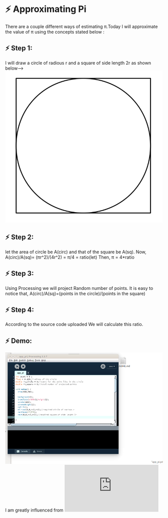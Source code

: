# :zap: Approximating Pi

There are a couple different ways of estimating π.Today I will approximate the value of π using the concepts stated below : 

## :zap: Step 1:
I will draw a circle of radious r and a square of side length 2r as shown below-->
![pic](/circle_square2.png)

## :zap: Step 2:
let the area of circle be A(circ) and that of the square be A(sq). Now,
A(circ)/A(sq)= (πr^2)/(4r^2) = π/4 = ratio(let)
Then,
π = 4*ratio

## :zap: Step 3:
Using Processing we will project Random number of points. It is easy to notice that,
A(circ)/A(sq)=(points in the circle)/(points in the square)

## :zap: Step 4:
According to the source code uploaded We will calculate this ratio.

## :zap: Demo:
![gif](/final_gif.gif)
I am greatly influenced from ![here](http://www.physics.ohio-state.edu/%7Eorban/math_coding/pi_graphical/index.html)

